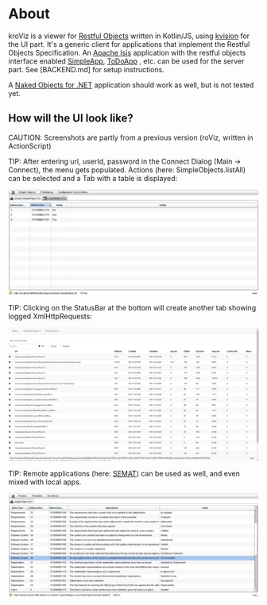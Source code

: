 # About

kroViz is a viewer for [Restful Objects](http://www.restfulobjects.org) written in Kotlin/JS, using [kvision](https://rjaros.github.io/kvision) for the UI part. 
It's a generic client for applications that implement the Restful Objects Specification. 
An [Apache Isis](https://isis.apache.org/) application with the restful objects interface enabled 
[SimpleApp](https://github.com/apache/isis/tree/master/example/application/simpleapp), [ToDoApp](https://github.com/isisaddons/isis-app-todoapp) , etc. can be used for the server part. See [BACKEND.md] for setup instructions. 

A [Naked Objects for .NET](http://nakedobjects.net/home/index.shtml) application should work as well, but is not tested yet.

## How will the UI look like?

CAUTION: Screenshots are partly from a previous version (roViz, written in ActionScript)  

TIP: After entering url, userId, password in the Connect Dialog (Main -> Connect), the menu gets populated. Actions (here: SimpleObjects.listAll) can be selected and a Tab with a table is displayed:

![Preview](./images/SimpleObjects.png)

TIP: Clicking on the StatusBar at the bottom will create another tab showing logged XmlHttpRequests:

![Preview2](./images/LogEntries.png)

TIP: Remote applications (here: [SEMAT](http://semat.ofbizian.com/)) can be used as well, and even mixed with local apps. 

![Remote Application](./images/SEMAT.png)
